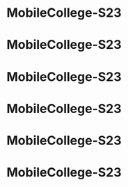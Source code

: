 # MobileCollege-S23
# MobileCollege-S23
# MobileCollege-S23
# MobileCollege-S23
# MobileCollege-S23
# MobileCollege-S23
